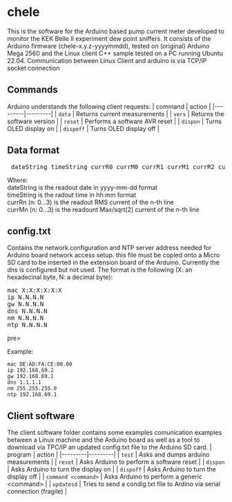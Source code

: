 # chele
This is the software for the Arduino based pump current meter developed to monitor the KEK Belle II experiment dew point sniffers.
It consists of the Arduino firmware (chele-x.y.z-yyyymmdd), tested on (original) Arduino Mega 2560 and the Linux client C++ sample tested on a PC running Ubuntu 22.04.
Communication between Linux Client and arduino is via TCP/IP socket connection

## Commands
Arduino understands the following client requests:
| command | action |
|---------|---------|
| `data` | Returns current measurements |
| `vers` | Returns the software version |
| `reset` | Performs a software AVR reset |
| `dispon` | Turns OLED display on |
| `dispoff` | Turns OLED display off |

## Data format
<pre> dateString timeString currR0 currM0 currR1 currM1 currR2 currM2 currR3 currM3 </pre>
Where:<br>
dateString is the readout date in yyyy-mm-dd format <br>
timeString is the radout time in hh:mm format <br>
currRn (n: 0...3) is the readout RMS current of the n-th line <br>
currMn (n: 0...3) is the readount Max/sqrt(2) current of the n-th line <br>

## config.txt
Contains the network configuration and NTP server address needed for Arduino board network access setup. this file must be copied onto a Micro SD card to be inserted in the extension board of the Arduino.
Currently the dns is configured but not used.
The format is the following (X: an hexadecinal byte, N: a decimal byte):

<pre>mac X:X:X:X:X:X
ip N.N.N.N
gw N.N.N.N
dns N.N.N.N
nm N.N.N.N
ntp N.N.N.N </pre>pre>

Example:

    mac DE:AD:FA:CE:00.00
    ip 192.168.69.2
    gw 192.168.69.1
    dns 1.1.1.1
    nm 255.255.255.0
    ntp 192.168.69.1

## Client software
The client software folder contains some examples comunication examples between a Linux machine and the Arduino board as well as a tool to download via TPC/IP an updated config.txt file to the Arduino SD card.
| program | action |
|---------|---------|
| `test` | Asks and dumps arduino measurements  |
| `reset` | Asks Arduino to perform a software reset |
| `dispon` | Asks Arduino to turn the display on |
| `dispoff` | Asks Arduino to turn the display off |
| `command <command>` | Asks Arduino to perform a generic &lt;command&gt; |
| `updatesd` | Tries to send a condig.txt file to Ardino via serial connection (fragile) |




